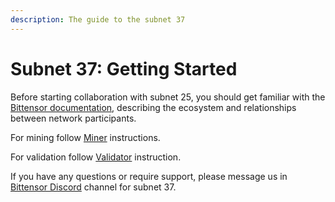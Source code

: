 ```yaml
---
description: The guide to the subnet 37
---
```


# Subnet 37: Getting Started

Before starting collaboration with subnet 25, you should get familiar with the [Bittensor documentation](https://docs.bittensor.com/), describing the ecosystem and relationships between network participants.

For mining follow [Miner](https://github.com/macrocosm-os/finetuning/blob/main/docs/miner.md) instructions.

For validation follow [Validator](https://github.com/macrocosm-os/finetuning/blob/main/docs/validator.md) instruction.

If you have any questions or require support, please message us in [Bittensor Discord](https://discord.com/channels/799672011265015819/1234881153832321024) channel for subnet 37.
